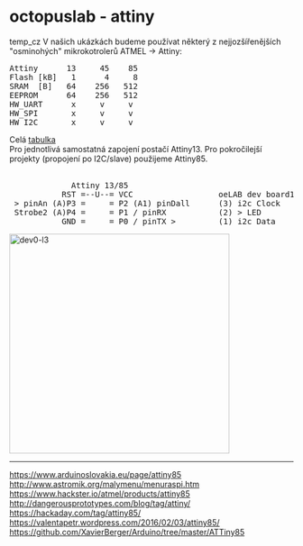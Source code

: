 # octopuslab - attiny
temp_cz
V našich ukázkách budeme používat některý z nejjozšířenějších "osminohých" mikrokotrolerů ATMEL -> Attiny:<br />
<pre>
Attiny      13     45    85
Flash [kB]   1      4     8
SRAM  [B]   64    256   512 
EEPROM      64    256   512 
HW_UART      x     v     v   
HW_SPI       x     v     v
HW_I2C       x     v     v
</pre>
Celá <a href=https://en.wikipedia.org/wiki/Atmel_AVR_ATtiny_comparison_chart>tabulka</a><br />
Pro jednotlivá samostatná zapojení postačí Attiny13. Pro pokročilejší projekty (propojení po I2C/slave) použijeme Attiny85.<br />
<br />
<pre>
             Attiny 13/85 
           RST =--U--= VCC                  oeLAB dev board1                  
 > pinAn (A)P3 =     = P2 (A1) pinDall      (3) i2c Clock 
 Strobe2 (A)P4 =     = P1 / pinRX           (2) > LED 
           GND =     = P0 / pinTX >         (1) i2c Data 
</pre>

<img src="https://raw.githubusercontent.com/octopusengine/octopuslab/master/images/oe-lab-nano-sch2.png " alt="dev0-l3" width="390">



<hr />
<a href=https://www.arduinoslovakia.eu/page/attiny85>https://www.arduinoslovakia.eu/page/attiny85</a><br />
<a href=http://www.astromik.org/malymenu/menuraspi.htm>http://www.astromik.org/malymenu/menuraspi.htm</a><br />
<a href=https://www.hackster.io/atmel/products/attiny85>https://www.hackster.io/atmel/products/attiny85</a><br />
<a href=http://dangerousprototypes.com/blog/tag/attiny/>http://dangerousprototypes.com/blog/tag/attiny/</a><br />
<a href=https://hackaday.com/tag/attiny85/>https://hackaday.com/tag/attiny85/</a><br />
<a href=https://valentapetr.wordpress.com/2016/02/03/attiny85/>https://valentapetr.wordpress.com/2016/02/03/attiny85/</a><br />
<a href=https://github.com/XavierBerger/Arduino/tree/master/ATTiny85>https://github.com/XavierBerger/Arduino/tree/master/ATTiny85</a><br />
